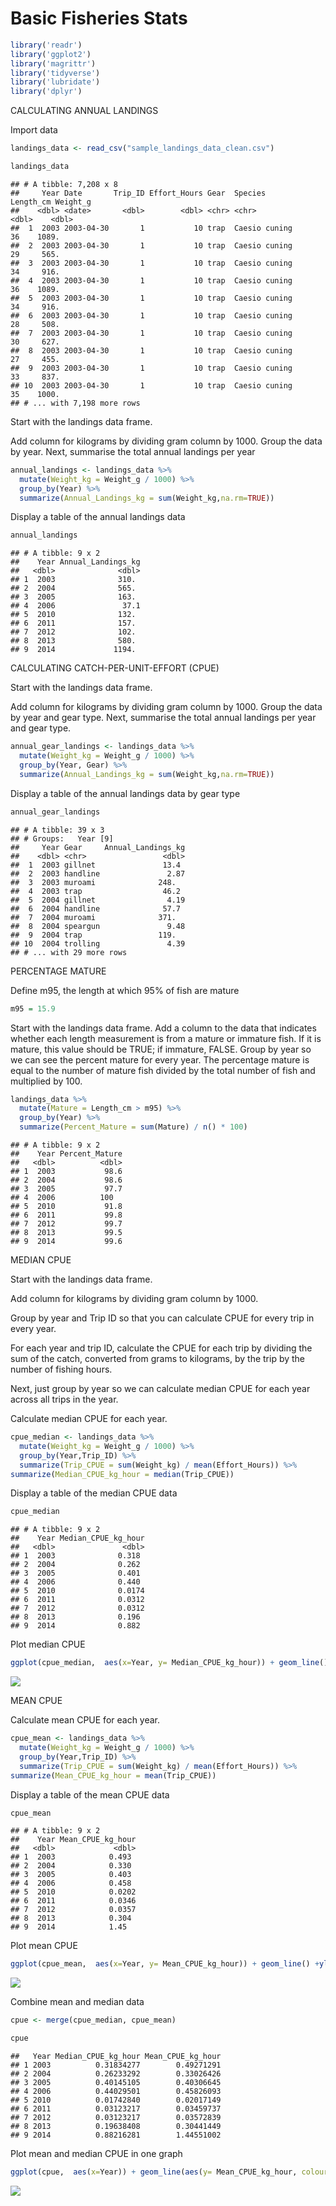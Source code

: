 Basic Fisheries Stats
================

``` r
library('readr')
library('ggplot2')
library('magrittr')
library('tidyverse')
library('lubridate')
library('dplyr')
```

CALCULATING ANNUAL LANDINGS

Import data

``` r
landings_data <- read_csv("sample_landings_data_clean.csv")

landings_data
```

    ## # A tibble: 7,208 x 8
    ##     Year Date       Trip_ID Effort_Hours Gear  Species       Length_cm Weight_g
    ##    <dbl> <date>       <dbl>        <dbl> <chr> <chr>             <dbl>    <dbl>
    ##  1  2003 2003-04-30       1           10 trap  Caesio cuning        36    1089.
    ##  2  2003 2003-04-30       1           10 trap  Caesio cuning        29     565.
    ##  3  2003 2003-04-30       1           10 trap  Caesio cuning        34     916.
    ##  4  2003 2003-04-30       1           10 trap  Caesio cuning        36    1089.
    ##  5  2003 2003-04-30       1           10 trap  Caesio cuning        34     916.
    ##  6  2003 2003-04-30       1           10 trap  Caesio cuning        28     508.
    ##  7  2003 2003-04-30       1           10 trap  Caesio cuning        30     627.
    ##  8  2003 2003-04-30       1           10 trap  Caesio cuning        27     455.
    ##  9  2003 2003-04-30       1           10 trap  Caesio cuning        33     837.
    ## 10  2003 2003-04-30       1           10 trap  Caesio cuning        35    1000.
    ## # ... with 7,198 more rows

Start with the landings data frame.

Add column for kilograms by dividing gram column by 1000. Group the data
by year. Next, summarise the total annual landings per year

``` r
annual_landings <- landings_data %>% 
  mutate(Weight_kg = Weight_g / 1000) %>%
  group_by(Year) %>% 
  summarize(Annual_Landings_kg = sum(Weight_kg,na.rm=TRUE))
```

Display a table of the annual landings data

``` r
annual_landings
```

    ## # A tibble: 9 x 2
    ##    Year Annual_Landings_kg
    ##   <dbl>              <dbl>
    ## 1  2003              310. 
    ## 2  2004              565. 
    ## 3  2005              163. 
    ## 4  2006               37.1
    ## 5  2010              132. 
    ## 6  2011              157. 
    ## 7  2012              102. 
    ## 8  2013              580. 
    ## 9  2014             1194.

CALCULATING CATCH-PER-UNIT-EFFORT (CPUE)

Start with the landings data frame.

Add column for kilograms by dividing gram column by 1000. Group the data
by year and gear type. Next, summarise the total annual landings per
year and gear type.

``` r
annual_gear_landings <- landings_data %>% 
  mutate(Weight_kg = Weight_g / 1000) %>%
  group_by(Year, Gear) %>% 
  summarize(Annual_Landings_kg = sum(Weight_kg,na.rm=TRUE))
```

Display a table of the annual landings data by gear type

``` r
annual_gear_landings
```

    ## # A tibble: 39 x 3
    ## # Groups:   Year [9]
    ##     Year Gear     Annual_Landings_kg
    ##    <dbl> <chr>                 <dbl>
    ##  1  2003 gillnet               13.4 
    ##  2  2003 handline               2.87
    ##  3  2003 muroami              248.  
    ##  4  2003 trap                  46.2 
    ##  5  2004 gillnet                4.19
    ##  6  2004 handline              57.7 
    ##  7  2004 muroami              371.  
    ##  8  2004 speargun               9.48
    ##  9  2004 trap                 119.  
    ## 10  2004 trolling               4.39
    ## # ... with 29 more rows

PERCENTAGE MATURE

Define m95, the length at which 95% of fish are mature

``` r
m95 = 15.9
```

Start with the landings data frame. Add a column to the data that
indicates whether each length measurement is from a mature or immature
fish. If it is mature, this value should be TRUE; if immature, FALSE.
Group by year so we can see the percent mature for every year. The
percentage mature is equal to the number of mature fish divided by the
total number of fish and multiplied by 100.

``` r
landings_data %>% 
  mutate(Mature = Length_cm > m95) %>% 
  group_by(Year) %>% 
  summarize(Percent_Mature = sum(Mature) / n() * 100) 
```

    ## # A tibble: 9 x 2
    ##    Year Percent_Mature
    ##   <dbl>          <dbl>
    ## 1  2003           98.6
    ## 2  2004           98.6
    ## 3  2005           97.7
    ## 4  2006          100  
    ## 5  2010           91.8
    ## 6  2011           99.8
    ## 7  2012           99.7
    ## 8  2013           99.5
    ## 9  2014           99.6

MEDIAN CPUE

Start with the landings data frame.

Add column for kilograms by dividing gram column by 1000.

Group by year and Trip ID so that you can calculate CPUE for every trip
in every year.

For each year and trip ID, calculate the CPUE for each trip by dividing
the sum of the catch, converted from grams to kilograms, by the trip by
the number of fishing hours.

Next, just group by year so we can calculate median CPUE for each year
across all trips in the year.

Calculate median CPUE for each year.

``` r
cpue_median <- landings_data %>% 
  mutate(Weight_kg = Weight_g / 1000) %>%
  group_by(Year,Trip_ID) %>% 
  summarize(Trip_CPUE = sum(Weight_kg) / mean(Effort_Hours)) %>% 
summarize(Median_CPUE_kg_hour = median(Trip_CPUE))
```

Display a table of the median CPUE data

``` r
cpue_median
```

    ## # A tibble: 9 x 2
    ##    Year Median_CPUE_kg_hour
    ##   <dbl>               <dbl>
    ## 1  2003              0.318 
    ## 2  2004              0.262 
    ## 3  2005              0.401 
    ## 4  2006              0.440 
    ## 5  2010              0.0174
    ## 6  2011              0.0312
    ## 7  2012              0.0312
    ## 8  2013              0.196 
    ## 9  2014              0.882

Plot median CPUE

``` r
ggplot(cpue_median,  aes(x=Year, y= Median_CPUE_kg_hour)) + geom_line() + ylab("Median CPUE")
```

![](basic-fisheries-stats_files/figure-gfm/median_CPUE-1.png)<!-- -->

MEAN CPUE

Calculate mean CPUE for each year.

``` r
cpue_mean <- landings_data %>% 
  mutate(Weight_kg = Weight_g / 1000) %>%
  group_by(Year,Trip_ID) %>% 
  summarize(Trip_CPUE = sum(Weight_kg) / mean(Effort_Hours)) %>% 
summarize(Mean_CPUE_kg_hour = mean(Trip_CPUE))
```

Display a table of the mean CPUE data

``` r
cpue_mean
```

    ## # A tibble: 9 x 2
    ##    Year Mean_CPUE_kg_hour
    ##   <dbl>             <dbl>
    ## 1  2003            0.493 
    ## 2  2004            0.330 
    ## 3  2005            0.403 
    ## 4  2006            0.458 
    ## 5  2010            0.0202
    ## 6  2011            0.0346
    ## 7  2012            0.0357
    ## 8  2013            0.304 
    ## 9  2014            1.45

Plot mean CPUE

``` r
ggplot(cpue_mean,  aes(x=Year, y= Mean_CPUE_kg_hour)) + geom_line() +ylab("Mean CPUE")
```

![](basic-fisheries-stats_files/figure-gfm/mean_CPUE-1.png)<!-- -->

Combine mean and median data

``` r
cpue <- merge(cpue_median, cpue_mean)

cpue
```

    ##   Year Median_CPUE_kg_hour Mean_CPUE_kg_hour
    ## 1 2003          0.31834277        0.49271291
    ## 2 2004          0.26233292        0.33026426
    ## 3 2005          0.40145105        0.40306645
    ## 4 2006          0.44029501        0.45826093
    ## 5 2010          0.01742840        0.02017149
    ## 6 2011          0.03123217        0.03459737
    ## 7 2012          0.03123217        0.03572839
    ## 8 2013          0.19638408        0.30441449
    ## 9 2014          0.88216281        1.44551002

Plot mean and median CPUE in one graph

``` r
ggplot(cpue,  aes(x=Year)) + geom_line(aes(y= Mean_CPUE_kg_hour, colour = "mean CPUE" )) + geom_line(aes(y= Median_CPUE_kg_hour, colour= "median CPUE")) +ylab("CPUE")
```

![](basic-fisheries-stats_files/figure-gfm/mean_median-1.png)<!-- -->
